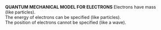 **QUANTUM MECHANICAL MODEL FOR ELECTRONS**
Electrons have mass (like particles).  
The energy of electrons can be specified (like particles).  
The position of electrons cannot be specified (like a wave).